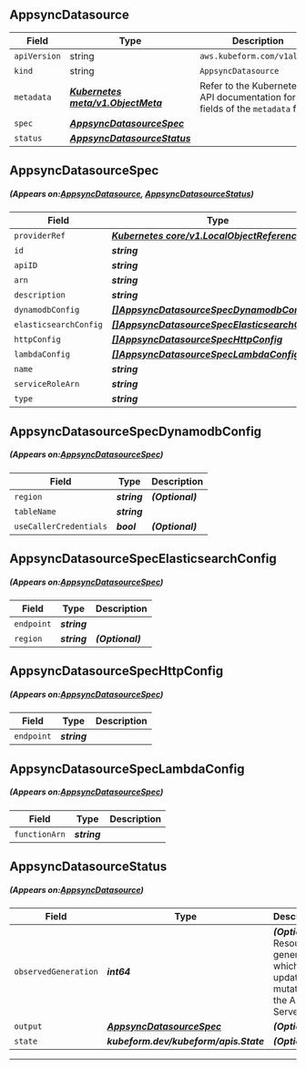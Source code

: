 ## AppsyncDatasource
| Field | Type | Description |
| ------ | ----- | ----------- |
| `apiVersion` | string | `aws.kubeform.com/v1alpha1` |
|    `kind` | string | `AppsyncDatasource` |
| `metadata` | ***[Kubernetes meta/v1.ObjectMeta](https://kubernetes.io/docs/reference/generated/kubernetes-api/v1.13/#objectmeta-v1-meta)***|Refer to the Kubernetes API documentation for the fields of the `metadata` field.|
| `spec` | ***[AppsyncDatasourceSpec](#AppsyncDatasourceSpec)***||
| `status` | ***[AppsyncDatasourceStatus](#AppsyncDatasourceStatus)***||
## AppsyncDatasourceSpec
##### (Appears on:[AppsyncDatasource](#AppsyncDatasource), [AppsyncDatasourceStatus](#AppsyncDatasourceStatus))
| Field | Type | Description |
| ------ | ----- | ----------- |
| `providerRef` | ***[Kubernetes core/v1.LocalObjectReference](https://kubernetes.io/docs/reference/generated/kubernetes-api/v1.13/#localobjectreference-v1-core)***||
| `id` | ***string***||
| `apiID` | ***string***||
| `arn` | ***string***| ***(Optional)*** |
| `description` | ***string***| ***(Optional)*** |
| `dynamodbConfig` | ***[[]AppsyncDatasourceSpecDynamodbConfig](#AppsyncDatasourceSpecDynamodbConfig)***| ***(Optional)*** |
| `elasticsearchConfig` | ***[[]AppsyncDatasourceSpecElasticsearchConfig](#AppsyncDatasourceSpecElasticsearchConfig)***| ***(Optional)*** |
| `httpConfig` | ***[[]AppsyncDatasourceSpecHttpConfig](#AppsyncDatasourceSpecHttpConfig)***| ***(Optional)*** |
| `lambdaConfig` | ***[[]AppsyncDatasourceSpecLambdaConfig](#AppsyncDatasourceSpecLambdaConfig)***| ***(Optional)*** |
| `name` | ***string***||
| `serviceRoleArn` | ***string***| ***(Optional)*** |
| `type` | ***string***||
## AppsyncDatasourceSpecDynamodbConfig
##### (Appears on:[AppsyncDatasourceSpec](#AppsyncDatasourceSpec))
| Field | Type | Description |
| ------ | ----- | ----------- |
| `region` | ***string***| ***(Optional)*** |
| `tableName` | ***string***||
| `useCallerCredentials` | ***bool***| ***(Optional)*** |
## AppsyncDatasourceSpecElasticsearchConfig
##### (Appears on:[AppsyncDatasourceSpec](#AppsyncDatasourceSpec))
| Field | Type | Description |
| ------ | ----- | ----------- |
| `endpoint` | ***string***||
| `region` | ***string***| ***(Optional)*** |
## AppsyncDatasourceSpecHttpConfig
##### (Appears on:[AppsyncDatasourceSpec](#AppsyncDatasourceSpec))
| Field | Type | Description |
| ------ | ----- | ----------- |
| `endpoint` | ***string***||
## AppsyncDatasourceSpecLambdaConfig
##### (Appears on:[AppsyncDatasourceSpec](#AppsyncDatasourceSpec))
| Field | Type | Description |
| ------ | ----- | ----------- |
| `functionArn` | ***string***||
## AppsyncDatasourceStatus
##### (Appears on:[AppsyncDatasource](#AppsyncDatasource))
| Field | Type | Description |
| ------ | ----- | ----------- |
| `observedGeneration` | ***int64***| ***(Optional)*** Resource generation, which is updated on mutation by the API Server.|
| `output` | ***[AppsyncDatasourceSpec](#AppsyncDatasourceSpec)***| ***(Optional)*** |
| `state` | ***kubeform.dev/kubeform/apis.State***| ***(Optional)*** |
---
